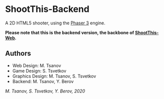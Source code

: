 # ShootThis-Backend

A 2D HTML5 shooter, using the [Phaser 3](https://github.com/photonstorm/phaser/) engine.

**Please note that this is the backend version, the backbone of [ShootThis-Web](https://github.com/mtsanovv/ShootThis-Web).**

## Authors
- Web Design: M. Tsanov
- Game Design: S. Tsvetkov
- Graphics Design: M. Tsanov, S. Tsvetkov
- Backend: M. Tsanov, Y. Berov

*M. Tsanov, S. Tsvetkov, Y. Berov, 2020*
